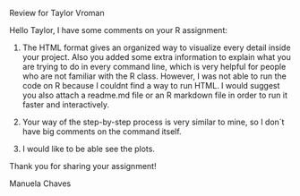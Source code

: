 Review for Taylor Vroman

Hello Taylor, I have some comments on your R assignment:

1. The HTML format gives an organized way to visualize every detail inside your project. Also you added some extra information to explain what you are trying to do in every command line, which is very helpful for people who are not familiar with the R class. However, I was not able to run the code on R because I couldnt find a way to run HTML. I would suggest you also attach a readme.md file or an R markdown file in order to run it faster and interactively.

2. Your way of the step-by-step process is very similar to mine, so I don´t have big comments on the command itself. 
3. I would like to be able see the plots.
   
Thank you for sharing your assignment!

Manuela Chaves

